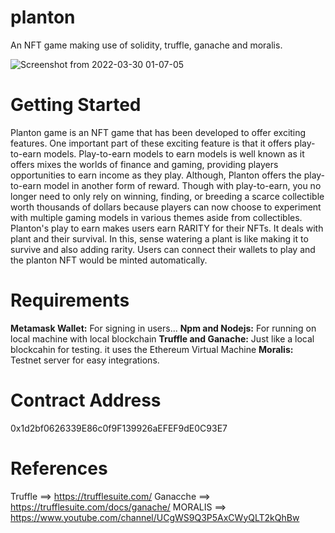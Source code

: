 # planton
An NFT game making use of solidity, truffle, ganache and moralis.

![Screenshot from 2022-03-30 01-07-05](https://user-images.githubusercontent.com/67793558/160725793-badc23c4-5720-4718-918a-9d0d7e61d548.png)

# Getting Started

Planton game is an NFT game that has been developed to offer exciting features. One important part of these exciting feature is that it offers play-to-earn models. Play-to-earn models to earn models is well known as it offers mixes the worlds of finance and gaming, providing players opportunities to earn income as they play. Although, Planton offers the play-to-earn model in another form of reward. Though with play-to-earn, you no longer need to only rely on winning, finding, or breeding a scarce collectible worth thousands of dollars because players can now choose to experiment with multiple gaming models in various themes aside from collectibles. Planton's play to earn makes users earn RARITY for their NFTs. It deals with plant and their survival. In this, sense watering a plant is like making it to survive and also adding rarity. Users can connect their wallets to play and the planton NFT would be minted automatically.

# Requirements

**Metamask Wallet:** For signing in users...
**Npm and Nodejs:** For running on local machine with local blockchain
**Truffle and Ganache:** Just like a local blockcahin for testing. it uses the Ethereum Virtual Machine
**Moralis:** Testnet server for easy integrations.

# Contract Address
0x1d2bf0626339E86c0f9F139926aEFEF9dE0C93E7

# References
Truffle ==> https://trufflesuite.com/
Ganacche ==> https://trufflesuite.com/docs/ganache/
MORALIS ==> https://www.youtube.com/channel/UCgWS9Q3P5AxCWyQLT2kQhBw

